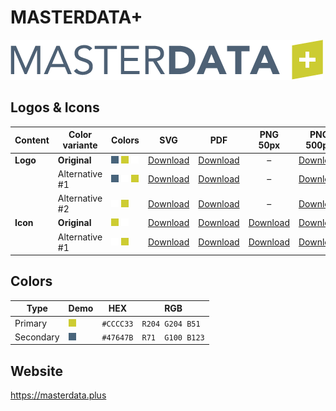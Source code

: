 # MASTERDATA+

![MASTERDATA+ Logo](masterdata-plus-logo-original-500px.png)

## Logos & Icons

| Content  | Color variante | Colors                           | SVG                         | PDF                         |           PNG 50px            | PNG 500px                      | PNG 1000px                      |
| -------- | -------------- | -------------------------------- | --------------------------- | --------------------------- | :---------------------------: | ------------------------------ | ------------------------------- |
| **Logo** | **Original**   | ![Secondary] ![Primary] ![White] | [Download][LogoOriginalSVG] | [Download][LogoOriginalPDF] |               –               | [Download][LogoOriginalPNG500] | [Download][LogoOriginalPNG1000] |
|          | Alternative #1 | ![Secondary] ![White] ![Primary] | [Download][LogoAlt1SVG]     | [Download][LogoAlt1PDF]     |               –               | [Download][LogoAlt1PNG500]     | [Download][LogoAlt1PNG1000]     |
|          | Alternative #2 | ![White] ![Primary]              | [Download][LogoAlt2SVG]     | [Download][LogoAlt2PDF]     |               –               | [Download][LogoAlt2PNG500]     | [Download][LogoAlt2PNG1000]     |
| **Icon** | **Original**   | ![Primary] ![White]              | [Download][IconOriginalSVG] | [Download][IconOriginalPDF] | [Download][IconOriginalPNG50] | [Download][IconOriginalPNG500] | [Download][IconOriginalPNG1000] |
|          | Alternative #1 | ![White] ![Primary]              | [Download][IconAlt1SVG]     | [Download][IconAlt1PDF]     |   [Download][IconAlt1PNG50]   | [Download][IconAlt1PNG500]     | [Download][IconAlt1PNG1000]     |

## Colors

| Type      | Demo         | HEX       | RGB              |
| --------- | ------------ | --------- | ---------------- |
| Primary   | ![Primary]   | `#CCCC33` | `R204 G204 B51`  |
| Secondary | ![Secondary] | `#47647B` | `R71  G100 B123` |

[Primary]: ../colors/CCCC33.png
[Secondary]: ../colors/47647B.png
[White]: ../colors/FFFFFF.png

[LogoOriginalSVG]: masterdata-plus-logo-original.svg
[LogoOriginalPDF]: masterdata-plus-logo-original.pdf
[LogoOriginalPNG500]: masterdata-plus-logo-original-500px.png
[LogoOriginalPNG1000]: masterdata-plus-logo-original-1000px.png
[LogoAlt1SVG]: masterdata-plus-logo-alt1.svg
[LogoAlt1PDF]: masterdata-plus-logo-alt1.pdf
[LogoAlt1PNG500]: masterdata-plus-logo-alt1-500px.png
[LogoAlt1PNG1000]: masterdata-plus-logo-alt1-1000px.png
[LogoAlt2SVG]: masterdata-plus-logo-alt2.svg
[LogoAlt2PDF]: masterdata-plus-logo-alt2.pdf
[LogoAlt2PNG500]: masterdata-plus-logo-alt2-500px.png
[LogoAlt2PNG1000]: masterdata-plus-logo-alt2-1000px.png

[IconOriginalSVG]: masterdata-plus-icon-original.svg
[IconOriginalPDF]: masterdata-plus-icon-original.pdf
[IconOriginalPNG50]: masterdata-plus-icon-original-50px.png
[IconOriginalPNG500]: masterdata-plus-icon-original-500px.png
[IconOriginalPNG1000]: masterdata-plus-icon-original-1000px.png
[IconAlt1SVG]: masterdata-plus-icon-alt1.svg
[IconAlt1PDF]: masterdata-plus-icon-alt1.pdf
[IconAlt1PNG50]: masterdata-plus-icon-alt1-50px.png
[IconAlt1PNG500]: masterdata-plus-icon-alt1-500px.png
[IconAlt1PNG1000]: masterdata-plus-icon-alt1-1000px.png

## Website

<https://masterdata.plus>
